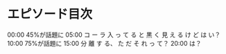 # エピソード目次

00:00 45%が話題に
05:00  コ ー ラ 入 っ て る と 黒 く 見 え る け ど は い？
10:00 75%が話題に
15:00  分 離 す る、 た だ そ れ っ て？
20:00  は？